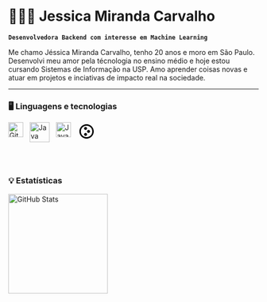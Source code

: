 # 👩🏻‍💻 Jessica Miranda Carvalho

**`Desenvolvedora Backend com interesse em Machine Learning`**

Me chamo Jéssica Miranda Carvalho, tenho 20 anos e moro em São Paulo. Desenvolvi meu amor pela técnologia no ensino médio e hoje estou cursando Sistemas de Informação na USP. Amo aprender coisas novas e atuar em projetos e inciativas de impacto real na sociedade.

--- 

### 🖥️ Linguagens e tecnologias 

<img 
    align="left" 
    alt="Git" 
    title="Git"
    width="30px" 
    style="padding-right: 10px;" 
    src="https://cdn.jsdelivr.net/gh/devicons/devicon@latest/icons/git/git-original.svg" 
/>

<img 
    align="left" 
    alt="Java" 
    title="Java"
    width="40px" 
    style="padding-right: 10px;" 
    src="https://cdn.jsdelivr.net/gh/devicons/devicon@latest/icons/java/java-plain-wordmark.svg"
/>

<img 
    align="left" 
    alt="Java" 
    title="Java"
    width="30px" 
    style="padding-right: 10px;" 
    src="https://cdn.jsdelivr.net/gh/devicons/devicon@latest/icons/c/c-original.svg"
/>
<svg xmlns="http://www.w3.org/2000/svg" width="36" height="36" viewBox="0 0 36 36">
  <g fill-rule="evenodd">
    <path d="M18.5,30 C12.159,30 7,24.841 7,18.5 C7,12.159 12.159,7 18.5,7 C24.841,7 30,12.159 30,18.5 C30,24.841 24.841,30 18.5,30 M18.5,4 C10.505,4 4,10.505 4,18.5 C4,26.495 10.505,33 18.5,33 C26.495,33 33,26.495 33,18.5 C33,10.505 26.495,4 18.5,4"/>
    <path d="M16.5 15.5C18.157 15.5 19.5 14.157 19.5 12.5 19.5 10.843 18.157 9.5 16.5 9.5 14.843 9.5 13.5 10.843 13.5 12.5 13.5 14.157 14.843 15.5 16.5 15.5M16.5 21.5C14.843 21.5 13.5 22.843 13.5 24.5 13.5 26.157 14.843 27.5 16.5 27.5 18.157 27.5 19.5 26.157 19.5 24.5 19.5 22.843 18.157 21.5 16.5 21.5M22.5 15.5C20.843 15.5 19.5 16.843 19.5 18.5 19.5 20.157 20.843 21.5 22.5 21.5 24.157 21.5 25.5 20.157 25.5 18.5 25.5 16.843 24.157 15.5 22.5 15.5"/>
  </g>
</svg>


<br> <br>


### 💡 Estatísticas
<p>
  <img 
    align="left" 
    alt="GitHub Stats" 
    height="200" 
    style="padding-right: 10px;" 
    src="https://github-readme-stats.vercel.app/api?username=jessicarvalho25&show_icons=true&theme=radical&include_all_commits=true&locale=pt-br" 
  />


